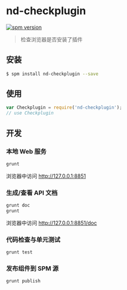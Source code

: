 # nd-checkplugin

[![spm version](http://spmjs.io/badge/nd-checkplugin)](http://spmjs.io/package/nd-checkplugin)

> 检查浏览器是否安装了插件

## 安装

```bash
$ spm install nd-checkplugin --save
```

## 使用

```js
var Checkplugin = require('nd-checkplugin');
// use Checkplugin
```
## 开发

### 本地 Web 服务

```bash
grunt
```

浏览器中访问 http://127.0.0.1:8851

### 生成/查看 API 文档

```bash
grunt doc
grunt
```

浏览器中访问 http://127.0.0.1:8851/doc

### 代码检查与单元测试

```bash
grunt test
```

### 发布组件到 SPM 源

```bash
grunt publish
```
